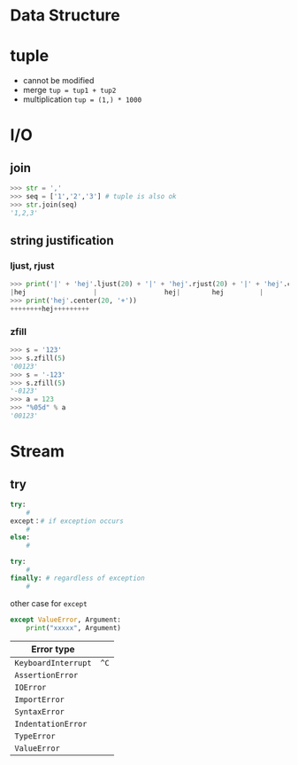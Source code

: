# Data Structure
# tuple
* cannot be modified
* merge `tup = tup1 + tup2`
* multiplication `tup = (1,) * 1000`


# I/O
## join
```python
>>> str = ','
>>> seq = ['1','2','3'] # tuple is also ok
>>> str.join(seq)
'1,2,3'
```
## string justification
### ljust, rjust
```python
>>> print('|' + 'hej'.ljust(20) + '|' + 'hej'.rjust(20) + '|' + 'hej'.center(20) + '|')
|hej                 |                 hej|        hej         |
>>> print('hej'.center(20, '+'))
++++++++hej+++++++++
```
### zfill
```python
>>> s = '123'
>>> s.zfill(5)
'00123'
>>> s = '-123'
>>> s.zfill(5)
'-0123'
>>> a = 123
>>> "%05d" % a
'00123'
```
# Stream
## try
```python
try:
    #
except：# if exception occurs
    #
else:
    #
```
```python
try:
    #
finally: # regardless of exception
    #
```
other case for `except`
```python
except ValueError, Argument:
    print("xxxxx", Argument)
```

| Error type |  |
| ---- | ---- |
| `KeyboardInterrupt` | `^C` |
| `AssertionError` |  |
| `IOError` |  |
| `ImportError` |  |
| `SyntaxError` |  |
| `IndentationError` |  |
| `TypeError` |  |
| `ValueError` |  |
